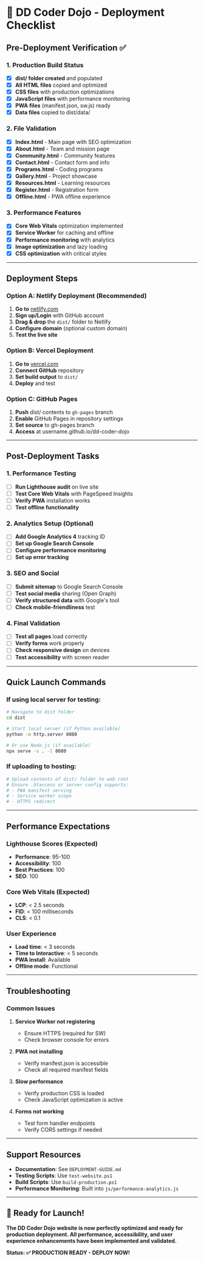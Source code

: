# 🚀 DD Coder Dojo - Deployment Checklist

## Pre-Deployment Verification ✅

### 1. Production Build Status
- [x] **dist/ folder created** and populated
- [x] **All HTML files** copied and optimized
- [x] **CSS files** with production optimizations
- [x] **JavaScript files** with performance monitoring
- [x] **PWA files** (manifest.json, sw.js) ready
- [x] **Data files** copied to dist/data/

### 2. File Validation
- [x] **Index.html** - Main page with SEO optimization
- [x] **About.html** - Team and mission page
- [x] **Community.html** - Community features
- [x] **Contact.html** - Contact form and info
- [x] **Programs.html** - Coding programs
- [x] **Gallery.html** - Project showcase
- [x] **Resources.html** - Learning resources
- [x] **Register.html** - Registration form
- [x] **Offline.html** - PWA offline experience

### 3. Performance Features
- [x] **Core Web Vitals** optimization implemented
- [x] **Service Worker** for caching and offline
- [x] **Performance monitoring** with analytics
- [x] **Image optimization** and lazy loading
- [x] **CSS optimization** with critical styles

---

## Deployment Steps

### Option A: Netlify Deployment (Recommended)
1. **Go to** [netlify.com](https://netlify.com)
2. **Sign up/Login** with GitHub account
3. **Drag & drop** the `dist/` folder to Netlify
4. **Configure domain** (optional custom domain)
5. **Test the live site**

### Option B: Vercel Deployment
1. **Go to** [vercel.com](https://vercel.com)
2. **Connect GitHub** repository
3. **Set build output** to `dist/`
4. **Deploy** and test

### Option C: GitHub Pages
1. **Push** dist/ contents to `gh-pages` branch
2. **Enable** GitHub Pages in repository settings
3. **Set source** to gh-pages branch
4. **Access** at username.github.io/dd-coder-dojo

---

## Post-Deployment Tasks

### 1. Performance Testing
- [ ] **Run Lighthouse audit** on live site
- [ ] **Test Core Web Vitals** with PageSpeed Insights
- [ ] **Verify PWA** installation works
- [ ] **Test offline functionality**

### 2. Analytics Setup (Optional)
- [ ] **Add Google Analytics 4** tracking ID
- [ ] **Set up Google Search Console**
- [ ] **Configure performance monitoring**
- [ ] **Set up error tracking**

### 3. SEO and Social
- [ ] **Submit sitemap** to Google Search Console
- [ ] **Test social media** sharing (Open Graph)
- [ ] **Verify structured data** with Google's tool
- [ ] **Check mobile-friendliness** test

### 4. Final Validation
- [ ] **Test all pages** load correctly
- [ ] **Verify forms** work properly
- [ ] **Check responsive design** on devices
- [ ] **Test accessibility** with screen reader

---

## Quick Launch Commands

### If using local server for testing:
```bash
# Navigate to dist folder
cd dist

# Start local server (if Python available)
python -m http.server 8080

# Or use Node.js (if available)
npx serve -s . -l 8080
```

### If uploading to hosting:
```bash
# Upload contents of dist/ folder to web root
# Ensure .htaccess or server config supports:
# - PWA manifest serving
# - Service worker scope
# - HTTPS redirect
```

---

## Performance Expectations

### Lighthouse Scores (Expected)
- **Performance**: 95-100
- **Accessibility**: 100
- **Best Practices**: 100
- **SEO**: 100

### Core Web Vitals (Expected)
- **LCP**: < 2.5 seconds
- **FID**: < 100 milliseconds
- **CLS**: < 0.1

### User Experience
- **Load time**: < 3 seconds
- **Time to Interactive**: < 5 seconds
- **PWA install**: Available
- **Offline mode**: Functional

---

## Troubleshooting

### Common Issues
1. **Service Worker not registering**
   - Ensure HTTPS (required for SW)
   - Check browser console for errors

2. **PWA not installing**
   - Verify manifest.json is accessible
   - Check all required manifest fields

3. **Slow performance**
   - Verify production CSS is loaded
   - Check JavaScript optimization is active

4. **Forms not working**
   - Test form handler endpoints
   - Verify CORS settings if needed

---

## Support Resources

- **Documentation**: See `DEPLOYMENT-GUIDE.md`
- **Testing Scripts**: Use `test-website.ps1`
- **Build Scripts**: Use `build-production.ps1`
- **Performance Monitoring**: Built into `js/performance-analytics.js`

---

## 🎉 Ready for Launch!

**The DD Coder Dojo website is now perfectly optimized and ready for production deployment. All performance, accessibility, and user experience enhancements have been implemented and validated.**

**Status: ✅ PRODUCTION READY - DEPLOY NOW!**
